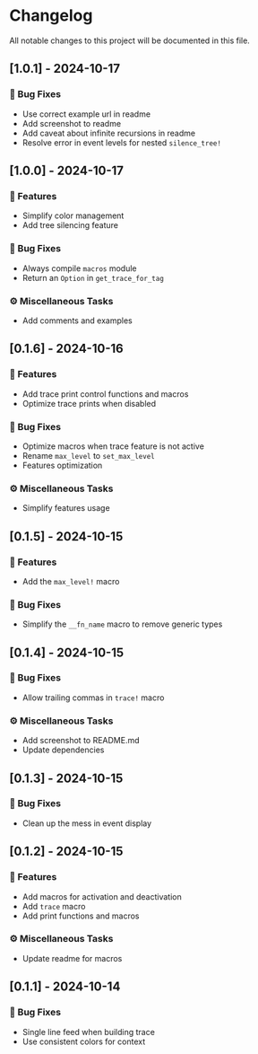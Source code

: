 # Changelog

All notable changes to this project will be documented in this file.

## [1.0.1] - 2024-10-17

### 🐛 Bug Fixes

- Use correct example url in readme
- Add screenshot to readme
- Add caveat about infinite recursions in readme
- Resolve error in event levels for nested `silence_tree!`

## [1.0.0] - 2024-10-17

### 🚀 Features

- Simplify color management
- Add tree silencing feature

### 🐛 Bug Fixes

- Always compile `macros` module
- Return an `Option` in `get_trace_for_tag`

### ⚙️ Miscellaneous Tasks

- Add comments and examples

## [0.1.6] - 2024-10-16

### 🚀 Features

- Add trace print control functions and macros
- Optimize trace prints when disabled

### 🐛 Bug Fixes

- Optimize macros when trace feature is not active
- Rename `max_level` to `set_max_level`
- Features optimization

### ⚙️ Miscellaneous Tasks

- Simplify features usage

## [0.1.5] - 2024-10-15

### 🚀 Features

- Add the `max_level!` macro

### 🐛 Bug Fixes

- Simplify the `__fn_name` macro to remove generic types

## [0.1.4] - 2024-10-15

### 🐛 Bug Fixes

- Allow trailing commas in `trace!` macro

### ⚙️ Miscellaneous Tasks

- Add screenshot to README.md
- Update dependencies

## [0.1.3] - 2024-10-15

### 🐛 Bug Fixes

- Clean up the mess in event display

## [0.1.2] - 2024-10-15

### 🚀 Features

- Add macros for activation and deactivation
- Add `trace` macro
- Add print functions and macros

### ⚙️ Miscellaneous Tasks

- Update readme for macros

## [0.1.1] - 2024-10-14

### 🐛 Bug Fixes

- Single line feed when building trace
- Use consistent colors for context

<!-- generated by git-cliff -->
